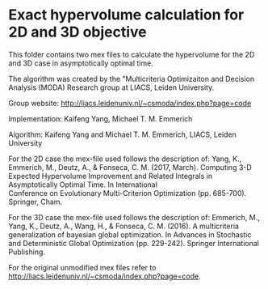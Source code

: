 # Exact hypervolume calculation for 2D and 3D objective 

This folder contains two mex files to calculate the hypervolume for the 2D 
and 3D case in asymptotically optimal time. 

The algorithm was created by the "Multicriteria Optimizaiton and Decision Analysis (MODA)
Research group at LIACS, Leiden University.

Group website: http://liacs.leidenuniv.nl/~csmoda/index.php?page=code

Implementation: Kaifeng Yang, Michael T. M. Emmerich

Algorithm: Kaifeng Yang and Michael T. M. Emmerich, LIACS, Leiden University

For the 2D case the mex-file used follows the description of:
Yang, K., Emmerich, M., Deutz, A., & Fonseca, C. M. (2017, March). Computing 3-D Expected Hypervolume Improvement 
and Related Integrals in Asymptotically Optimal Time. In International  
Conference on Evolutionary Multi-Criterion Optimization (pp. 685-700). Springer, Cham.

For the 3D case the mex-file used follows the description of:
Emmerich, M., Yang, K., Deutz, A., Wang, H., & Fonseca, C. M. (2016). 
A multicriteria generalization of bayesian global optimization. 
In Advances in Stochastic and Deterministic Global Optimization (pp. 229-242). Springer International Publishing.

For the original unmodified mex files refer to http://liacs.leidenuniv.nl/~csmoda/index.php?page=code.
